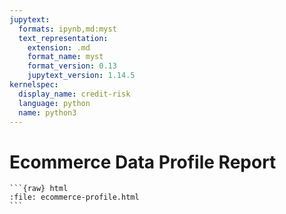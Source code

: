 ```yaml
---
jupytext:
  formats: ipynb,md:myst
  text_representation:
    extension: .md
    format_name: myst
    format_version: 0.13
    jupytext_version: 1.14.5
kernelspec:
  display_name: credit-risk
  language: python
  name: python3
---
```


# Ecommerce Data Profile Report

````{div} full-width
```{raw} html
:file: ecommerce-profile.html
```
````